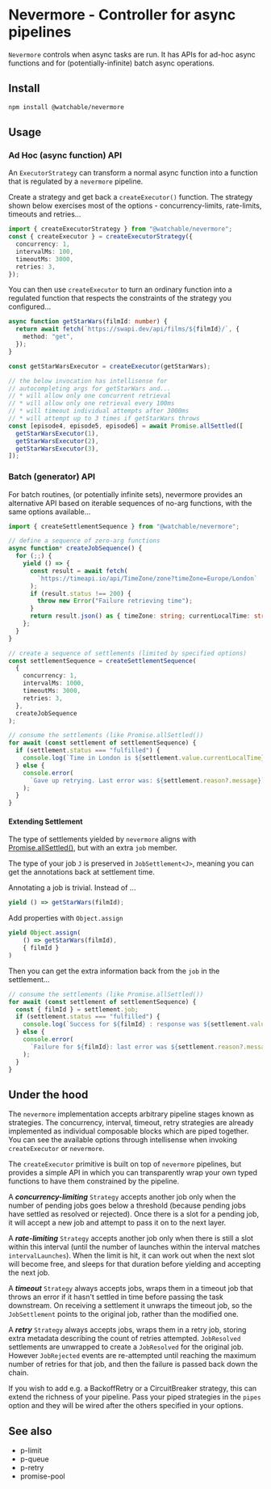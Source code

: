 # Nevermore - Controller for async pipelines

`Nevermore` controls when async tasks are run. It has APIs for ad-hoc async
functions and for (potentially-infinite) batch async operations.

## Install

```zsh
npm install @watchable/nevermore
```

## Usage

### Ad Hoc (async function) API

An `ExecutorStrategy` can transform a normal async function into a function that
is regulated by a `nevermore` pipeline.

Create a strategy and get back a `createExecutor()` function. The strategy shown
below exercises most of the options - concurrency-limits, rate-limits, timeouts
and retries...

```ts
import { createExecutorStrategy } from "@watchable/nevermore";
const { createExecutor } = createExecutorStrategy({
  concurrency: 1,
  intervalMs: 100,
  timeoutMs: 3000,
  retries: 3,
});
```

You can then use `createExecutor` to turn an ordinary function into a regulated
function that respects the constraints of the strategy you configured...

```ts
async function getStarWars(filmId: number) {
  return await fetch(`https://swapi.dev/api/films/${filmId}/`, {
    method: "get",
  });
}

const getStarWarsExecutor = createExecutor(getStarWars);

// the below invocation has intellisense for
// autocompleting args for getStarWars and...
// * will allow only one concurrent retrieval
// * will allow only one retrieval every 100ms
// * will timeout individual attempts after 3000ms
// * will attempt up to 3 times if getStarWars throws
const [episode4, episode5, episode6] = await Promise.allSettled([
  getStarWarsExecutor(1),
  getStarWarsExecutor(2),
  getStarWarsExecutor(3),
]);
```

### Batch (generator) API

For batch routines, (or potentially infinite sets), nevermore provides an
alternative API based on iterable sequences of no-arg functions, with the same
options available...

```ts
import { createSettlementSequence } from "@watchable/nevermore";

// define a sequence of zero-arg functions
async function* createJobSequence() {
  for (;;) {
    yield () => {
      const result = await fetch(
        `https://timeapi.io/api/TimeZone/zone?timeZone=Europe/London`
      );
      if (result.status !== 200) {
        throw new Error("Failure retrieving time");
      }
      return result.json() as { timeZone: string; currentLocalTime: string };
    };
  }
}

// create a sequence of settlements (limited by specified options)
const settlementSequence = createSettlementSequence(
  {
    concurrency: 1,
    intervalMs: 1000,
    timeoutMs: 3000,
    retries: 3,
  },
  createJobSequence
);

// consume the settlements (like Promise.allSettled())
for await (const settlement of settlementSequence) {
  if (settlement.status === "fulfilled") {
    console.log(`Time in London is ${settlement.value.currentLocalTime}`);
  } else {
    console.error(
      `Gave up retrying. Last error was: ${settlement.reason?.message}`
    );
  }
}
```

#### Extending Settlement

The type of settlements yielded by `nevermore` aligns with
[Promise.allSettled()](https://developer.mozilla.org/en-US/docs/Web/JavaScript/Reference/Global_Objects/Promise/allSettled),
but with an extra `job` member.

The type of your job `J` is preserved in `JobSettlement<J>`, meaning you can get
the annotations back at settlement time.

Annotating a job is trivial. Instead of ...

```ts
yield () => getStarWars(filmId);
```

Add properties with `Object.assign`

```ts
yield Object.assign(
    () => getStarWars(filmId),
    { filmId }
)
```

Then you can get the extra information back from the `job` in the settlement...

```ts
// consume the settlements (like Promise.allSettled())
for await (const settlement of settlementSequence) {
  const { filmId } = settlement.job;
  if (settlement.status === "fulfilled") {
    console.log(`Success for ${filmId} : response was ${settlement.value}`);
  } else {
    console.error(
      `Failure for ${filmId}: last error was ${settlement.reason?.message}`
    );
  }
}
```

## Under the hood

The `nevermore` implementation accepts arbitrary pipeline stages known as
strategies. The concurrency, interval, timeout, retry strategies are already
implemented as individual composable blocks which are piped together. You can
see the available options through intellisense when invoking `createExecutor` or
`nevermore`.

The `createExecutor` primitive is built on top of `nevermore` pipelines, but
provides a simple API in which you can transparently wrap your own typed
functions to have them constrained by the pipeline.

A _**concurrency-limiting**_ `Strategy` accepts another job only when the number
of pending jobs goes below a threshold (because pending jobs have settled as
resolved or rejected). Once there is a slot for a pending job, it will accept a
new job and attempt to pass it on to the next layer.

A _**rate-limiting**_ `Strategy` accepts another job only when there is still a
slot within this interval (until the number of launches within the interval
matches `intervalLaunches`). When the limit is hit, it can work out when the
next slot will become free, and sleeps for that duration before yielding and
accepting the next job.

A _**timeout**_ `Strategy` always accepts jobs, wraps them in a timeout job that
throws an error if it hasn't settled in time before passing the task downstream.
On receiving a settlement it unwraps the timeout job, so the `JobSettlement`
points to the original job, rather than the modified one.

A _**retry**_ `Strategy` always accepts jobs, wraps them in a retry job, storing
extra metadata describing the count of retries attempted. `JobResolved`
settlements are unwrapped to create a `JobResolved` for the original job.
However `JobRejected` events are re-attempted until reaching the maximum number
of retries for that job, and then the failure is passed back down the chain.

If you wish to add e.g. a BackoffRetry or a CircuitBreaker strategy, this can
extend the richness of your pipeline. Pass your piped strategies in the `pipes`
option and they will be wired after the others specified in your options.

## See also

- p-limit
- p-queue
- p-retry
- promise-pool
